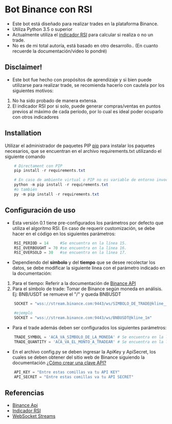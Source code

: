 # Bot Binance con RSI

* Este bot está diseñado para realizar trades en la plataforma Binance.
* Utiliza Python 3.5 o superior
* Actualmente utiliza el [indicador RSI](https://academy.binance.com/es/articles/what-is-the-rsi-indicator) para calcular si realiza o no un trade.
* No es de mi total autoría, está basado en otro desarrollo.. (En cuanto recuerde la documentación/video lo pondré)

## Disclaimer!

* Este bot fue hecho con propósitos de aprendizaje y si bien puede utilizarse para realizar trade, se recomienda hacerlo con cautela por los siguientes motivos:
1. No ha sido probado de manera extensa.
2. El indicador RSI por si solo, puede generar compras/ventas en puntos previos al máximo de cada período, por lo cual es ideal poder ocuparlo con otros indicadores

## Installation

Utilizar el administrador de paquetes PIP [pip](https://pip.pypa.io/en/stable/) para instalar los paquetes necesarios, que se encuentran en el archivo requirements.txt utilizando el siguiente comando

```powershell
    # Directament con PIP
    pip install -r requirements.txt

    # En caso de ambiente virtual o PIP no es variable de entorno invocar mediante python de alguna de las siguientes opciones:
    python -m pip install -r requirements.txt
    #o también
    py -m pip install -r requirements.txt
```

## Configuración de uso
* Esta versión 0.1 tiene pre-configurados los parámetros por defecto que utiliza el algoritmo RSI. En caso de requerir customización, se debe hacer en el código en los siguientes parámetros:

```python    
    RSI_PERIOD = 14     #Se encuentra en la línea 15.
    RSI_OVERBOUGHT = 70 #se encuentra en la línea 16.
    RSI_OVERSOLD = 30   #se encuentra en la línea 17.
```

* Dependiendo del **símbolo** y del **tiempo** que se desee recolectar los datos, se debe modificar la siguiente línea con el parámetro indicado en la documentación:
1. Para el tiempo: Referir a la documentación de [Binance API](https://github.com/binance/binance-spot-api-docs/blob/master/web-socket-streams.md#klinecandlestick-streams)
2. Para el símbolo de trade: Tomar de Binance según moneda en análisis. Ej: BNB/USDT se remueve el "/" y queda BNBUSDT 

```python
    SOCKET = "wss://stream.binance.com:9443/ws/SIMBOLO_DE_TRADE@kline__PONER_ACÁ_TIEMPO" # Se encuentra en la línea 12

    #ejemplo
    SOCKET = "wss://stream.binance.com:9443/ws/BNBUSDT@kline_1m"
```

* Para el trade además deben ser configurados los siguientes parámetros:

```python
    TRADE_SYMBOL = 'ACÁ_VA_SÍMBOLO_DE_LA_MONEDA' # Se encuentra en la línea 18 (ejemplo BNBUSDT)
    TRADE_QUANTITY = 'ACÁ_VA_EL_MONTO_A_TRADEAR' # Se encuentra en la línea 19 (admite decimales)
```

* En el archivo config.py se deben ingresar la ApiKey y ApiSecret, los cuales se deben obtener del sitio web de Binance siguiendo la documentación [¿Cómo crear una clave API?](https://www.binance.com/es/support/faq/360002502072)

```python
    API_KEY = "Entre estas comillas va tu API KEY"
    API_SECRET = "Entre estas comillas va tu API SECRET"
```

## Referencias
* [Binance Api]()
* [Indicador RSI](https://academy.binance.com/es/articles/what-is-the-rsi-indicator)
* [WebSocket Streams](https://github.com/binance/binance-spot-api-docs/blob/master/web-socket-streams.md)